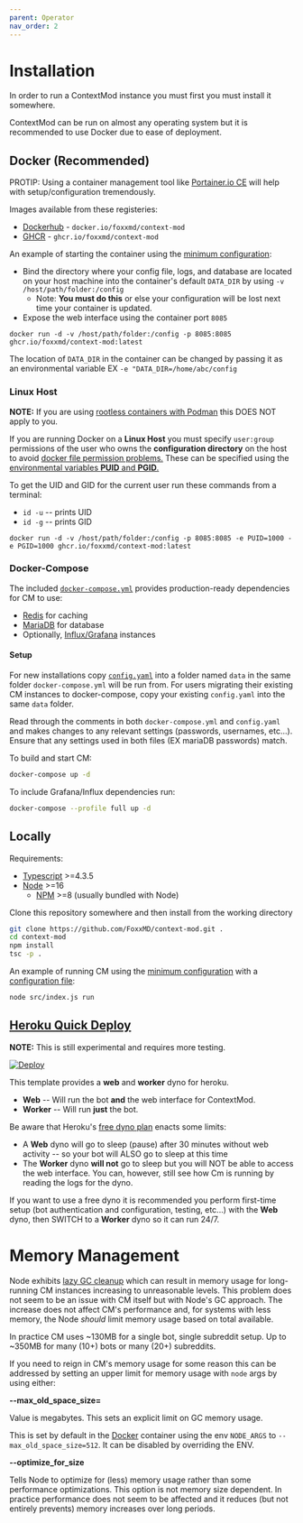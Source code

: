 ```yaml
---
parent: Operator
nav_order: 2
---
```


# Installation

In order to run a ContextMod instance you must first you must install it somewhere.

ContextMod can be run on almost any operating system but it is recommended to use Docker due to ease of deployment.

## Docker (Recommended)

PROTIP: Using a container management tool like [Portainer.io CE](https://www.portainer.io/products/community-edition) will help with setup/configuration tremendously.

Images available from these registeries:

* [Dockerhub](https://hub.docker.com/r/foxxmd/context-mod) - `docker.io/foxxmd/context-mod`
* [GHCR](https://github.com/foxxmd/context-mod/pkgs/container/context-mod) - `ghcr.io/foxxmd/context-mod`

An example of starting the container using the [minimum configuration](/docs/operator/configuration.md#minimum-config):

* Bind the directory where your config file, logs, and database are located on your host machine into the container's default `DATA_DIR` by using `-v /host/path/folder:/config`
  * Note: **You must do this** or else your configuration will be lost next time your container is updated.
* Expose the web interface using the container port `8085`

```
docker run -d -v /host/path/folder:/config -p 8085:8085 ghcr.io/foxxmd/context-mod:latest
```

The location of `DATA_DIR` in the container can be changed by passing it as an environmental variable EX `-e "DATA_DIR=/home/abc/config`

### Linux Host

**NOTE:** If you are using [rootless containers with Podman](https://developers.redhat.com/blog/2020/09/25/rootless-containers-with-podman-the-basics#why_podman_) this DOES NOT apply to you.

If you are running Docker on a **Linux Host** you must specify `user:group` permissions of the user who owns the **configuration directory** on the host to avoid [docker file permission problems.](https://ikriv.com/blog/?p=4698) These can be specified using the [environmental variables **PUID** and **PGID**.](https://docs.linuxserver.io/general/understanding-puid-and-pgid)

To get the UID and GID for the current user run these commands from a terminal:

* `id -u` -- prints UID
* `id -g` -- prints GID

```
docker run -d -v /host/path/folder:/config -p 8085:8085 -e PUID=1000 -e PGID=1000 ghcr.io/foxxmd/context-mod:latest
```

### Docker-Compose

The included [`docker-compose.yml`](/docker-compose.yml) provides production-ready dependencies for CM to use:

* [Redis](https://redis.io/) for caching
* [MariaDB](https://mariadb.org/) for database
* Optionally, [Influx/Grafana](/docs/operator/database.md#influx) instances

#### Setup

For new installations copy [`config.yaml`](/docker/config/docker-compose/config.yaml) into a folder named `data` in the same folder `docker-compose.yml` will be run from. For users migrating their existing CM instances to docker-compose, copy your existing `config.yaml` into the same `data` folder.

Read through the comments in both `docker-compose.yml` and `config.yaml` and makes changes to any relevant settings (passwords, usernames, etc...). Ensure that any settings used in both files (EX mariaDB passwords) match.

To build and start CM:

```bash
docker-compose up -d
```

To include Grafana/Influx dependencies run:

```bash
docker-compose --profile full up -d
```

## Locally

Requirements:

* [Typescript](https://www.typescriptlang.org/) >=4.3.5
* [Node](https://nodejs.org) >=16
  * [NPM](https://www.npmjs.com/) >=8 (usually bundled with Node)

Clone this repository somewhere and then install from the working directory

```bash
git clone https://github.com/FoxxMD/context-mod.git .
cd context-mod
npm install
tsc -p .
```

An example of running CM using the [minimum configuration](/docs/operator/configuration.md#minimum-config) with a [configuration file](/docs/operator/configuration.md#file-configuration-recommended):

```bash
node src/index.js run
```

## [Heroku Quick Deploy](https://heroku.com/about)

**NOTE:** This is still experimental and requires more testing.

[![Deploy](https://www.herokucdn.com/deploy/button.svg)](https://dashboard.heroku.com/new?template=https://github.com/FoxxMD/context-mod)

This template provides a **web** and **worker** dyno for heroku.

* **Web** -- Will run the bot **and** the web interface for ContextMod.
* **Worker** -- Will run **just** the bot.

Be aware that Heroku's [free dyno plan](https://devcenter.heroku.com/articles/free-dyno-hours#dyno-sleeping) enacts some limits:

* A **Web** dyno will go to sleep (pause) after 30 minutes without web activity -- so your bot will ALSO go to sleep at this time
* The **Worker** dyno **will not** go to sleep but you will NOT be able to access the web interface. You can, however, still see how Cm is running by reading the logs for the dyno.

If you want to use a free dyno it is recommended you perform first-time setup (bot authentication and configuration, testing, etc...) with the **Web** dyno, then SWITCH to a **Worker** dyno so it can run 24/7.

# Memory Management

Node exhibits [lazy GC cleanup](https://github.com/FoxxMD/context-mod/issues/90#issuecomment-1190384006) which can result in memory usage for long-running CM instances increasing to unreasonable levels. This problem does not seem to be an issue with CM itself but with Node's GC approach. The increase does not affect CM's performance and, for systems with less memory, the Node *should* limit memory usage based on total available.

In practice CM uses ~130MB for a single bot, single subreddit setup. Up to ~350MB for many (10+) bots or many (20+) subreddits.

If you need to reign in CM's memory usage for some reason this can be addressed by setting an upper limit for memory usage with `node` args by using either:

**--max_old_space_size=**

Value is megabytes. This sets an explicit limit on GC memory usage.

This is set by default in the [Docker](#docker-recommended) container using the env `NODE_ARGS` to `--max_old_space_size=512`. It can be disabled by overriding the ENV.

**--optimize_for_size**

Tells Node to optimize for (less) memory usage rather than some performance optimizations. This option is not memory size dependent. In practice performance does not seem to be affected and it reduces (but not entirely prevents) memory increases over long periods.
